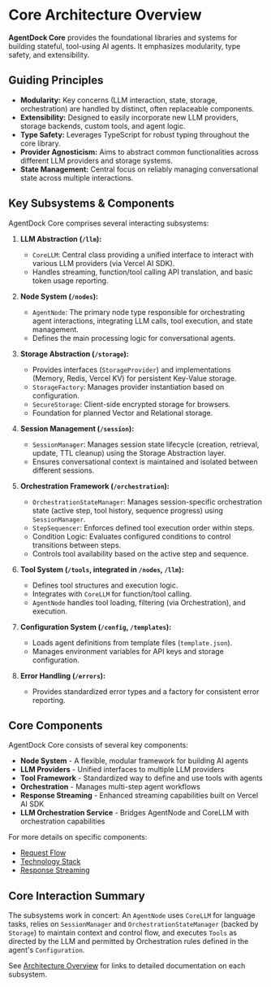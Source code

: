 # Core Architecture Overview

**AgentDock Core** provides the foundational libraries and systems for building stateful, tool-using AI agents. It emphasizes modularity, type safety, and extensibility.

## Guiding Principles

-   **Modularity:** Key concerns (LLM interaction, state, storage, orchestration) are handled by distinct, often replaceable components.
-   **Extensibility:** Designed to easily incorporate new LLM providers, storage backends, custom tools, and agent logic.
-   **Type Safety:** Leverages TypeScript for robust typing throughout the core library.
-   **Provider Agnosticism:** Aims to abstract common functionalities across different LLM providers and storage systems.
-   **State Management:** Central focus on reliably managing conversational state across multiple interactions.

## Key Subsystems & Components

AgentDock Core comprises several interacting subsystems:

1.  **LLM Abstraction (`/llm`):**
    -   `CoreLLM`: Central class providing a unified interface to interact with various LLM providers (via Vercel AI SDK).
    -   Handles streaming, function/tool calling API translation, and basic token usage reporting.

2.  **Node System (`/nodes`):**
    -   `AgentNode`: The primary node type responsible for orchestrating agent interactions, integrating LLM calls, tool execution, and state management.
    -   Defines the main processing logic for conversational agents.

3.  **Storage Abstraction (`/storage`):**
    -   Provides interfaces (`StorageProvider`) and implementations (Memory, Redis, Vercel KV) for persistent Key-Value storage.
    -   `StorageFactory`: Manages provider instantiation based on configuration.
    -   `SecureStorage`: Client-side encrypted storage for browsers.
    -   Foundation for planned Vector and Relational storage.

4.  **Session Management (`/session`):**
    -   `SessionManager`: Manages session state lifecycle (creation, retrieval, update, TTL cleanup) using the Storage Abstraction layer.
    -   Ensures conversational context is maintained and isolated between different sessions.

5.  **Orchestration Framework (`/orchestration`):**
    -   `OrchestrationStateManager`: Manages session-specific orchestration state (active step, tool history, sequence progress) using `SessionManager`.
    -   `StepSequencer`: Enforces defined tool execution order within steps.
    -   Condition Logic: Evaluates configured conditions to control transitions between steps.
    -   Controls tool availability based on the active step and sequence.

6.  **Tool System (`/tools`, integrated in `/nodes`, `/llm`):**
    -   Defines tool structures and execution logic.
    -   Integrates with `CoreLLM` for function/tool calling.
    -   `AgentNode` handles tool loading, filtering (via Orchestration), and execution.

7.  **Configuration System (`/config`, `/templates`):**
    -   Loads agent definitions from template files (`template.json`).
    -   Manages environment variables for API keys and storage configuration.

8.  **Error Handling (`/errors`):**
    -   Provides standardized error types and a factory for consistent error reporting.

## Core Components

AgentDock Core consists of several key components:

- **Node System** - A flexible, modular framework for building AI agents
- **LLM Providers** - Unified interfaces to multiple LLM providers
- **Tool Framework** - Standardized way to define and use tools with agents
- **Orchestration** - Manages multi-step agent workflows
- **Response Streaming** - Enhanced streaming capabilities built on Vercel AI SDK
- **LLM Orchestration Service** - Bridges AgentNode and CoreLLM with orchestration capabilities

For more details on specific components:

- [Request Flow](./request-flow.md)
- [Technology Stack](./technology-stack.md)
- [Response Streaming](./response-streaming.md)

## Core Interaction Summary

The subsystems work in concert: An `AgentNode` uses `CoreLLM` for language tasks, relies on `SessionManager` and `OrchestrationStateManager` (backed by `Storage`) to maintain context and control flow, and executes `Tools` as directed by the LLM and permitted by Orchestration rules defined in the agent's `Configuration`.

See [Architecture Overview](../README.md) for links to detailed documentation on each subsystem. 